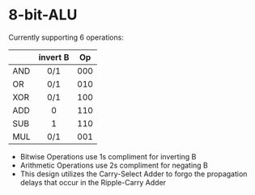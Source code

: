 # 8-bit-ALU

Currently supporting 6 operations:

|     | invert  B |  Op |
|-----|:---------:|:---:|
| AND | 0/1       | 000 |
| OR  | 0/1       | 010 |
| XOR | 0/1       | 100 |
| ADD | 0         | 110 |
| SUB | 1         | 110 |
| MUL | 0/1       | 001 |

* Bitwise Operations use 1s compliment for inverting B
* Arithmetic Operations use 2s compliment for negating B
* This design utilizes the Carry-Select Adder to forgo the propagation delays that occur in the Ripple-Carry Adder
